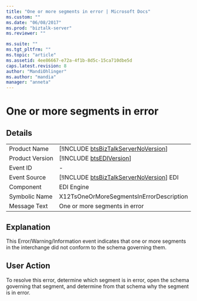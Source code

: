 ```yaml
---
title: "One or more segments in error | Microsoft Docs"
ms.custom: ""
ms.date: "06/08/2017"
ms.prod: "biztalk-server"
ms.reviewer: ""

ms.suite: ""
ms.tgt_pltfrm: ""
ms.topic: "article"
ms.assetid: 4ee86667-e72a-4f1b-8d5c-15ca710dbe5d
caps.latest.revision: 8
author: "MandiOhlinger"
ms.author: "mandia"
manager: "anneta"
---
```

# One or more segments in error
## Details  
  
|                 |                                                                                         |
|-----------------|-----------------------------------------------------------------------------------------|
|  Product Name   |   [!INCLUDE [btsBizTalkServerNoVersion](../includes/btsbiztalkservernoversion-md.md)]   |
| Product Version |               [!INCLUDE [btsEDIVersion](../includes/btsediversion-md.md)]               |
|    Event ID     |                                            -                                            |
|  Event Source   | [!INCLUDE [btsBizTalkServerNoVersion](../includes/btsbiztalkservernoversion-md.md)] EDI |
|    Component    |                                       EDI Engine                                        |
|  Symbolic Name  |                        X12TsOneOrMoreSegmentsInErrorDescription                         |
|  Message Text   |                              One or more segments in error                              |
  
## Explanation  
 This Error/Warning/Information event indicates that one or more segments in the interchange did not conform to the schema governing them.  
  
## User Action  
 To resolve this error, determine which segment is in error, open the schema governing that segment, and determine from that schema why the segment is in error.